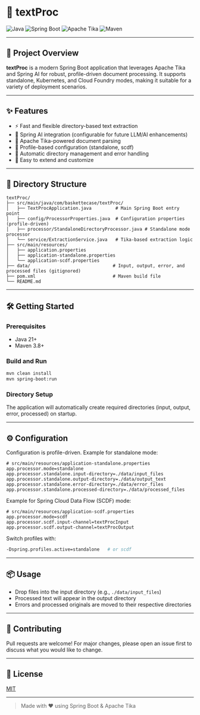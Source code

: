 # 📝 textProc

![Java](https://img.shields.io/badge/Java-21-blue?logo=java)
![Spring Boot](https://img.shields.io/badge/Spring_Boot-3.4.5-brightgreen?logo=springboot)
![Apache Tika](https://img.shields.io/badge/Apache_Tika-2.9.2-yellow?logo=apache)
![Maven](https://img.shields.io/badge/Maven-Build-red?logo=apachemaven)

---

## 🚀 Project Overview

**textProc** is a modern Spring Boot application that leverages Apache Tika and Spring AI for robust, profile-driven document processing. It supports standalone, Kubernetes, and Cloud Foundry modes, making it suitable for a variety of deployment scenarios.

---

## ✨ Features

- ⚡ Fast and flexible directory-based text extraction
- 🤖 Spring AI integration (configurable for future LLM/AI enhancements)
- 📄 Apache Tika-powered document parsing
- 🔄 Profile-based configuration (standalone, scdf)
- 📂 Automatic directory management and error handling
- 📝 Easy to extend and customize

---

## 📁 Directory Structure

```text
textProc/
├── src/main/java/com/baskettecase/textProc/
│   ├── TextProcApplication.java         # Main Spring Boot entry point
│   ├── config/ProcessorProperties.java  # Configuration properties (profile-driven)
│   ├── processor/StandaloneDirectoryProcessor.java # Standalone mode processor
│   └── service/ExtractionService.java   # Tika-based extraction logic
├── src/main/resources/
│   ├── application.properties
│   ├── application-standalone.properties
│   └── application-scdf.properties
├── data/                               # Input, output, error, and processed files (gitignored)
├── pom.xml                             # Maven build file
└── README.md
```

---

## 🛠️ Getting Started

### Prerequisites
- Java 21+
- Maven 3.8+

### Build and Run
```sh
mvn clean install
mvn spring-boot:run
```

### Directory Setup
The application will automatically create required directories (input, output, error, processed) on startup.

---

## ⚙️ Configuration

Configuration is profile-driven. Example for standalone mode:

```properties
# src/main/resources/application-standalone.properties
app.processor.mode=standalone
app.processor.standalone.input-directory=./data/input_files
app.processor.standalone.output-directory=./data/output_text
app.processor.standalone.error-directory=./data/error_files
app.processor.standalone.processed-directory=./data/processed_files
```

Example for Spring Cloud Data Flow (SCDF) mode:

```properties
# src/main/resources/application-scdf.properties
app.processor.mode=scdf
app.processor.scdf.input-channel=textProcInput
app.processor.scdf.output-channel=textProcOutput
```

Switch profiles with:
```sh
-Dspring.profiles.active=standalone   # or scdf
```

---

## 📦 Usage
- Drop files into the input directory (e.g., `./data/input_files`)
- Processed text will appear in the output directory
- Errors and processed originals are moved to their respective directories

---

## 🤝 Contributing
Pull requests are welcome! For major changes, please open an issue first to discuss what you would like to change.

---

## 📝 License
[MIT](LICENSE)

---

> Made with ❤️ using Spring Boot & Apache Tika
